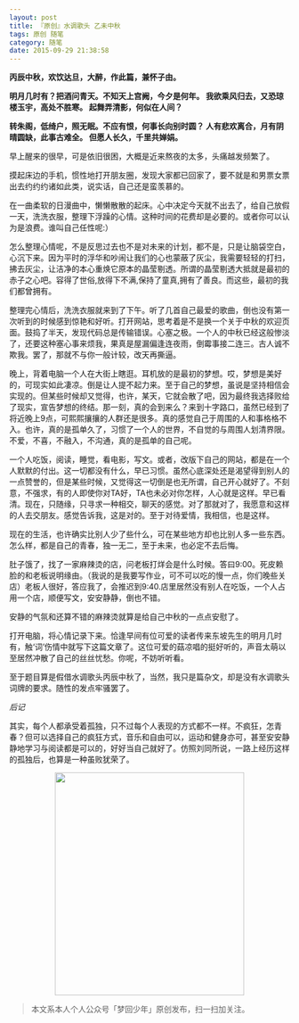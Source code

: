 ```yaml
---
layout: post
title: 『原创』水调歌头 乙未中秋
tags: 原创 随笔
category: 随笔
date: 2015-09-29 21:38:58
---
```


**丙辰中秋，欢饮达旦，大醉，作此篇，兼怀子由。**

**明月几时有？把酒问青天。不知天上宫阙，今夕是何年。
我欲乘风归去，又恐琼楼玉宇，高处不胜寒。
起舞弄清影，何似在人间？**

**转朱阁，低绮户，照无眠。不应有恨，何事长向别时圆？
人有悲欢离合，月有阴晴圆缺，此事古难全。
但愿人长久，千里共婵娟。**

早上醒来的很早，可是依旧很困，大概是近来熬夜的太多，头痛越发频繁了。

摸起床边的手机，惯性地打开朋友圈，发现大家都已回家了，要不就是和男票女票出去约约约诸如此类，说实话，自己还是蛮羡慕的。

在一曲柔软的日漫曲中，懒懒散散的起床。心中决定今天就不出去了，给自己放假一天，洗洗衣服，整理下浮躁的心情。这种时间的花费却是必要的。或者你可以认为是浪费。谁叫自己任性呢:）

怎么整理心情呢，不是反思过去也不是对未来的计划，都不是，只是让脑袋空白，心沉下来。因为平时的浮华和吵闹让我们的心也蒙蔽了灰尘，我需要轻轻的打扫，拂去灰尘，让洁净的本心重焕它原本的晶莹剔透。所谓的晶莹剔透大抵就是最初的赤子之心吧。容得了世俗,放得下不满,保持了童真,拥有了善良。而这些，最初的我们都曾拥有。

整理完心情后，洗洗衣服就来到了下午。听了几首自己最爱的歌曲，倒也没有第一次听到的时候感到惊艳和好听。打开网站，思考着是不是换一个关于中秋的欢迎页面。鼓捣了半天，发现代码总是传输错误。心塞之极。一个人的中秋已经这般惨淡了，还要这种塞心事来烦我，果真是屋漏偏逢连夜雨，倒霉事接二连三。古人诚不欺我。罢了，那就不与你一般计较，改天再撕逼。

晚上，背着电脑一个人在大街上瞎逛。耳机放的是最初的梦想。哎，梦想是美好的，可现实如此凄凉。倒是让人提不起力来。至于自己的梦想，虽说是坚持相信会实现的。但某些时候却又觉得，也许，某天，它就会散了吧，因为最终我选择败给了现实，宣告梦想的终结。那一刻，真的会到来么？来到十字路口，虽然已经到了将近晚上9点，可熙熙攘攘的人群还是很多。真的感觉自己于周围的人和事格格不入。也许，真的是孤单久了，习惯了一个人的世界，不自觉的与周围人划清界限。不爱，不喜，不融入，不沟通，真的是孤单的自己呢。

一个人吃饭，阅读，睡觉，看电影，写文。或者，改版下自己的网站，都是在一个人默默的付出。这一切都没有什么，早已习惯。虽然心底深处还是渴望得到别人的一点赞誉的，但是某些时候，又觉得这一切倒是也无所谓，自己开心就好了。不刻意，不强求，有的人即使你对TA好，TA也未必对你怎样，人心就是这样。早已看清。现在，只随缘，只寻求一种相交，聊天的感觉。对了那就对了，我愿意和这样的人去交朋友。感觉告诉我，这是对的。至于对待爱情，我相信，也是这样。

现在的生活，也许确实比别人少了些什么，可在某些地方却也比别人多一些东西。怎么样，都是自己的青春，独一无二，至于未来，也必定不去后悔。

肚子饿了，找了一家麻辣烫的店，问老板打烊会是什么时候。答曰9:00。死皮赖脸的和老板说明缘由。（我说的是我要写作业，可不可以吃的慢一点，你们晚些关店）老板人很好，答应我了，会推迟到9:40.店里居然没有别人在吃饭，一个人占用一个店，顺便写文，安安静静，倒也不错。

安静的气氛和还算不错的麻辣烫就算是给自己中秋的一点点安慰了。

打开电脑，将心情记录下来。恰逢早间有位可爱的读者传来东坡先生的明月几时有，触‘词’伤情中就写下这篇文章了。这位可爱的菇凉唱的挺好听的，声音太萌以至居然冲散了自己的丝丝忧愁。你呢，不妨听听看。

至于题目算是假借水调歌头丙辰中秋了，当然，我只是篇杂文，却是没有水调歌头词牌的要求。随性的发点牢骚罢了。

_后记_

其实，每个人都承受着孤独，只不过每个人表现的方式都不一样。不疯狂，怎青春？但可以选择自己的疯狂方式，音乐和自由可以，运动和健身亦可，甚至安安静静地学习与阅读都是可以的，好好当自己就好了。仿照刘同所说，一路上经历这样的孤独后，也算是一种虽败犹荣了。

<div align="center">
<img src="http://rann.cc/assets/img/qrcode-logo.png" width="340" height="400" />
</div>

> 本文系本人个人公众号「梦回少年」原创发布，扫一扫加关注。